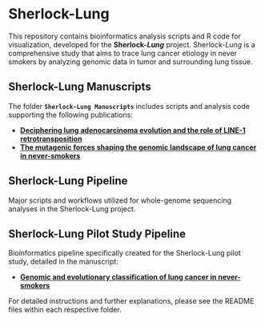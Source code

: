 # Sherlock-Lung
This repository contains bioinformatics analysis scripts and R code for visualization, developed for the **Sherlock-_Lung_** project. Sherlock-_Lung_ is a comprehensive study that aims to trace lung cancer etiology in never smokers by analyzing genomic data in tumor and surrounding lung tissue.

## Sherlock-Lung Manuscripts
The folder **`Sherlock-Lung Manuscripts`** includes scripts and analysis code supporting the following publications:
- [**Deciphering lung adenocarcinoma evolution and the role of LINE-1 retrotransposition**]()
- [**The mutagenic forces shaping the genomic landscape of lung cancer in never-smokers**](https://www.medrxiv.org/content/10.1101/2024.05.15.24307318v1)

## Sherlock-Lung Pipeline
Major scripts and workflows utilized for whole-genome sequencing analyses in the Sherlock-Lung project.

## Sherlock-Lung Pilot Study Pipeline
Bioinformatics pipeline specifically created for the Sherlock-Lung pilot study, detailed in the manuscript:
- [**Genomic and evolutionary classification of lung cancer in never-smokers**](https://www.nature.com/articles/s41588-021-00920-0)


For detailed instructions and further explanations, please see the README files within each respective folder.

